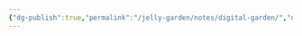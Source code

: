 ```yaml
---
{"dg-publish":true,"permalink":"/jelly-garden/notes/digital-garden/","dgHomeLink":true,"dgPassFrontmatter":false,"dgShowBacklinks":false,"dgShowLocalGraph":false,"dgShowInlineTitle":false}
---
```


